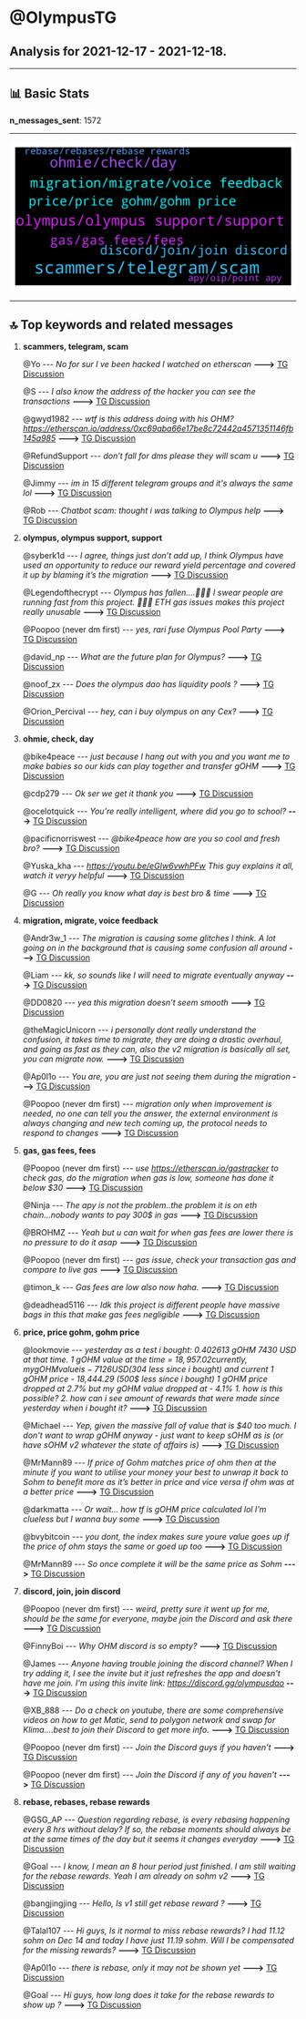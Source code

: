 # **@OlympusTG**
 ## Analysis for **2021-12-17** - **2021-12-18**.

---

## 📊 **Basic Stats**

**n_messages_sent**: 1572

---
![wordcloud](OlympusTG_1Days_wordcloud.png)

---


## 🔝 **Top keywords and related messages**

1. **scammers, telegram, scam**

    @Yo --- *No for sur I ve been hacked I watched on etherscan* **--->** [TG Discussion](https://t.me/OlympusTG/126064)

    @S --- *I also know the address of the hacker you can see the transactions* **--->** [TG Discussion](https://t.me/OlympusTG/127717)

    @gwyd1982 --- *wtf is this address doing with his OHM? https://etherscan.io/address/0xc69aba66e17be8c72442a4571351146fb145a985* **--->** [TG Discussion](https://t.me/OlympusTG/126665)

    @RefundSupport --- *don’t fall for dms please they will scam u* **--->** [TG Discussion](https://t.me/OlympusTG/127482)

    @Jimmy --- *im in 15 different telegram groups and it's always the same lol* **--->** [TG Discussion](https://t.me/OlympusTG/125845)

    @Rob --- *Chatbot scam: thought i was talking to Olympus help* **--->** [TG Discussion](https://t.me/OlympusTG/124982)

2. **olympus, olympus support, support**

    @syberk1d --- *I agree, things just don’t add up, I think Olympus have used an opportunity to reduce our reward yield percentage and covered it up by blaming it’s the migration* **--->** [TG Discussion](https://t.me/OlympusTG/124928)

    @Legendofthecrypt --- *Olympus has fallen….🤣🤣🤣  I swear people are running fast from this project. 🤣🤣🤣  ETH gas issues makes this project really unusable* **--->** [TG Discussion](https://t.me/OlympusTG/126561)

    @Poopoo (never dm first) --- *yes, rari fuse Olympus Pool Party* **--->** [TG Discussion](https://t.me/OlympusTG/125194)

    @david_np --- *What are the future plan for Olympus?* **--->** [TG Discussion](https://t.me/OlympusTG/127687)

    @noof_zx --- *Does the olympus dao has liquidity pools ?* **--->** [TG Discussion](https://t.me/OlympusTG/124905)

    @Orion_Percival --- *hey, can i buy olympus on any Cex?* **--->** [TG Discussion](https://t.me/OlympusTG/127484)

3. **ohmie, check, day**

    @bike4peace --- *just because I hang out with you and you want me to make babies so our kids can play together and transfer gOHM* **--->** [TG Discussion](https://t.me/OlympusTG/125394)

    @cdp279 --- *Ok ser we get it thank you* **--->** [TG Discussion](https://t.me/OlympusTG/125054)

    @ocelotquick --- *You’re really intelligent, where did you go to school?* **--->** [TG Discussion](https://t.me/OlympusTG/124933)

    @pacificnorriswest --- *@bike4peace how are you so cool and fresh bro?* **--->** [TG Discussion](https://t.me/OlympusTG/125063)

    @Yuska_kha --- *https://youtu.be/eGIw6vwhPFw   This guy explains it all, watch it veryy helpful* **--->** [TG Discussion](https://t.me/OlympusTG/125522)

    @G --- *Oh really you know what day is best bro & time* **--->** [TG Discussion](https://t.me/OlympusTG/125661)

4. **migration, migrate, voice feedback**

    @Andr3w_1 --- *The migration is causing some glitches I think. A lot going on in the background that is causing some confusion all around* **--->** [TG Discussion](https://t.me/OlympusTG/126628)

    @Liam --- *kk, so sounds like I will need to migrate eventually anyway* **--->** [TG Discussion](https://t.me/OlympusTG/126395)

    @DD0820 --- *yea this migration doesn’t seem smooth* **--->** [TG Discussion](https://t.me/OlympusTG/127195)

    @theMagicUnicorn --- *i personally dont really understand the confusion, it takes time to migrate, they are doing a drastic overhaul, and going as fast as they can, also the v2 migration is basically all set, you can migrate now.* **--->** [TG Discussion](https://t.me/OlympusTG/125351)

    @Ap0l1o --- *You are, you are just not seeing them during the migration* **--->** [TG Discussion](https://t.me/OlympusTG/126258)

    @Poopoo (never dm first) --- *migration only when improvement is needed, no one can tell you the answer, the external environment is always changing and new tech coming up, the protocol needs to respond to changes* **--->** [TG Discussion](https://t.me/OlympusTG/127588)

5. **gas, gas fees, fees**

    @Poopoo (never dm first) --- *use https://etherscan.io/gastracker to check gas, do the migration when gas is low, someone has done it below $30* **--->** [TG Discussion](https://t.me/OlympusTG/125660)

    @Ninja --- *The apy is not the problem..the problem it is on eth chain...nobody wants to pay 300$ in gas* **--->** [TG Discussion](https://t.me/OlympusTG/126541)

    @BROHMZ --- *Yeah but u can wait for when gas fees are lower there is no pressure to do it asap* **--->** [TG Discussion](https://t.me/OlympusTG/126397)

    @Poopoo (never dm first) --- *gas issue, check your transaction gas and compare to live gas* **--->** [TG Discussion](https://t.me/OlympusTG/125962)

    @timon_k --- *Gas fees are low also now haha.* **--->** [TG Discussion](https://t.me/OlympusTG/125967)

    @deadhead5116 --- *Idk this project is different people have massive bags in this that make gas fees negligible* **--->** [TG Discussion](https://t.me/OlympusTG/126498)

6. **price, price gohm, gohm price**

    @lookmovie --- *yesterday as a test i bought: 0.402613 gOHM  7430 USD  at that time.  1 gOHM value at the time = $18,957.02  currently, my gOHM value is - 7126 USD  (304$ less since i bought) and current 1 gOHM price - 18,444.29 (500$ less since i bought)   1 gOHM price dropped at 2.7% but my gOHM value dropped at - 4.1%  1. how is this possible? 2. how can i see amount of rewards that were made since yesterday when i bought it?* **--->** [TG Discussion](https://t.me/OlympusTG/125480)

    @Michael --- *Yep, given the massive fall of value that is $40 too much. I don't want to wrap gOHM anyway - just want to keep sOHM as is (or have sOHM v2 whatever the state of affairs is)* **--->** [TG Discussion](https://t.me/OlympusTG/125972)

    @MrMann89 --- *If price of Gohm matches price of ohm then at the minute if you want to utilise your money your best to unwrap it back to Sohm to benefit more as it’s better in price and vice versa if ohm was at a better price* **--->** [TG Discussion](https://t.me/OlympusTG/127060)

    @darkmatta --- *Or wait… how tf is gOHM price calculated lol I’m clueless but I wanna buy some* **--->** [TG Discussion](https://t.me/OlympusTG/125420)

    @bvybitcoin --- *you dont, the index makes sure youre value goes up if the price of ohm stays the same or goed up too* **--->** [TG Discussion](https://t.me/OlympusTG/127462)

    @MrMann89 --- *So once complete it will be the same price as Sohm* **--->** [TG Discussion](https://t.me/OlympusTG/125548)

7. **discord, join, join discord**

    @Poopoo (never dm first) --- *weird, pretty sure it went up for me, should be the same for everyone, maybe join the Discord and ask there* **--->** [TG Discussion](https://t.me/OlympusTG/126467)

    @FinnyBoi --- *Why OHM discord is so empty?* **--->** [TG Discussion](https://t.me/OlympusTG/125604)

    @James --- *Anyone having trouble joining the discord channel?  When I try adding it, I see the invite but it just refreshes the app and doesn't have me join.   I'm using this invite link: https://discord.gg/olympusdao* **--->** [TG Discussion](https://t.me/OlympusTG/125156)

    @XB_888 --- *Do a check on youtube, there are some comprehensive videos on how to get Matic, send to polygon network and swap for Klima....best to join their Discord to get more info.* **--->** [TG Discussion](https://t.me/OlympusTG/125538)

    @Poopoo (never dm first) --- *Join the Discord guys if you haven't* **--->** [TG Discussion](https://t.me/OlympusTG/125951)

    @Poopoo (never dm first) --- *Join the Discord if any of you haven't* **--->** [TG Discussion](https://t.me/OlympusTG/126887)

8. **rebase, rebases, rebase rewards**

    @GSG_AP --- *Question regarding rebase, is every rebasing happening every 8 hrs without delay?  If so, the rebase moments should always be at the same times of the day but it seems it changes everyday* **--->** [TG Discussion](https://t.me/OlympusTG/125190)

    @Goal --- *I know, I mean an 8 hour period just finished. I am still waiting for the rebase rewards.  Yeah I am already on sohm v2* **--->** [TG Discussion](https://t.me/OlympusTG/126177)

    @bangjingjing --- *Hello, Is v1 still get rebase reward ?* **--->** [TG Discussion](https://t.me/OlympusTG/125107)

    @Talal107 --- *Hi guys,  Is it normal to miss rebase rewards? I had 11.12 sohm on Dec 14 and today I have just 11.19 sohm. Will I be compensated for the missing rewards?* **--->** [TG Discussion](https://t.me/OlympusTG/126610)

    @Ap0l1o --- *there is rebase, only it may not be shown yet* **--->** [TG Discussion](https://t.me/OlympusTG/126109)

    @Goal --- *Hi guys, how long does it take for the rebase rewards to show up ?* **--->** [TG Discussion](https://t.me/OlympusTG/126175)

